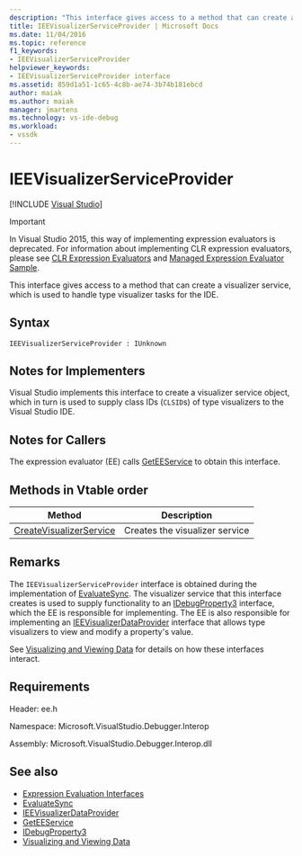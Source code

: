 ```yaml
---
description: "This interface gives access to a method that can create a visualizer service, which is used to handle type visualizer tasks for the IDE."
title: IEEVisualizerServiceProvider | Microsoft Docs
ms.date: 11/04/2016
ms.topic: reference
f1_keywords:
- IEEVisualizerServiceProvider
helpviewer_keywords:
- IEEVisualizerServiceProvider interface
ms.assetid: 859d1a51-1c65-4c8b-ae74-3b74b181ebcd
author: maiak
ms.author: maiak
manager: jmartens
ms.technology: vs-ide-debug
ms.workload:
- vssdk
---
```

# IEEVisualizerServiceProvider

 [!INCLUDE [Visual Studio](~/includes/applies-to-version/vs-windows-only.md)]
> [!IMPORTANT]
> In Visual Studio 2015, this way of implementing expression evaluators is deprecated. For information about implementing CLR expression evaluators, please see [CLR Expression Evaluators](https://github.com/Microsoft/ConcordExtensibilitySamples/wiki/CLR-Expression-Evaluators) and [Managed Expression Evaluator Sample](https://github.com/Microsoft/ConcordExtensibilitySamples/wiki/Managed-Expression-Evaluator-Sample).

 This interface gives access to a method that can create a visualizer service, which is used to handle type visualizer tasks for the IDE.

## Syntax

```
IEEVisualizerServiceProvider : IUnknown
```

## Notes for Implementers
 Visual Studio implements this interface to create a visualizer service object, which in turn is used to supply class IDs (`CLSID`s) of type visualizers to the Visual Studio IDE.

## Notes for Callers
 The expression evaluator (EE) calls [GetEEService](../../../extensibility/debugger/reference/idebugbinder3-geteeservice.md) to obtain this interface.

## Methods in Vtable order

|Method|Description|
|------------|-----------------|
|[CreateVisualizerService](../../../extensibility/debugger/reference/ieevisualizerserviceprovider-createvisualizerservice.md)|Creates the visualizer service|

## Remarks
 The `IEEVisualizerServiceProvider` interface is obtained during the implementation of [EvaluateSync](../../../extensibility/debugger/reference/idebugparsedexpression-evaluatesync.md). The visualizer service that this interface creates is used to supply functionality to an [IDebugProperty3](../../../extensibility/debugger/reference/idebugproperty3.md) interface, which the EE is responsible for implementing. The EE is also responsible for implementing an [IEEVisualizerDataProvider](../../../extensibility/debugger/reference/ieevisualizerdataprovider.md) interface that allows type visualizers to view and modify a property's value.

 See [Visualizing and Viewing Data](../../../extensibility/debugger/visualizing-and-viewing-data.md) for details on how these interfaces interact.

## Requirements
 Header: ee.h

 Namespace: Microsoft.VisualStudio.Debugger.Interop

 Assembly: Microsoft.VisualStudio.Debugger.Interop.dll

## See also
- [Expression Evaluation Interfaces](../../../extensibility/debugger/reference/expression-evaluation-interfaces.md)
- [EvaluateSync](../../../extensibility/debugger/reference/idebugparsedexpression-evaluatesync.md)
- [IEEVisualizerDataProvider](../../../extensibility/debugger/reference/ieevisualizerdataprovider.md)
- [GetEEService](../../../extensibility/debugger/reference/idebugbinder3-geteeservice.md)
- [IDebugProperty3](../../../extensibility/debugger/reference/idebugproperty3.md)
- [Visualizing and Viewing Data](../../../extensibility/debugger/visualizing-and-viewing-data.md)
